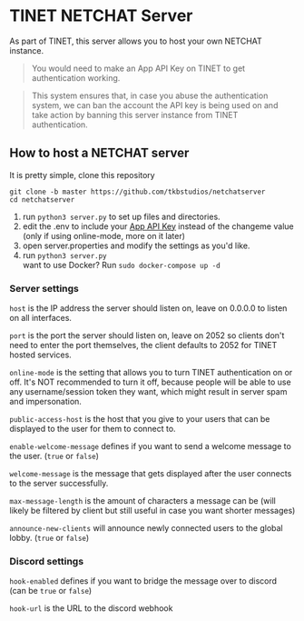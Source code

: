 # TINET NETCHAT Server

As part of TINET, this server allows you to host your own
NETCHAT instance.  
> You would need to make an App API Key on TINET to get
authentication working.

> This system ensures that,
in case you abuse the authentication system, we can
ban the account the API key is being used on
and take action by banning this server instance from
TINET authentication.

## How to host a NETCHAT server
It is pretty simple, clone this repository
```shell
git clone -b master https://github.com/tkbstudios/netchatserver
cd netchatserver
```

1. run `python3 server.py` to set up files and directories.
2. edit the .env to include your [App API Key](https://tinet.tkbstudios.com/dashboard/app-api-keys)
instead of the changeme value (only if using online-mode, more on it later)
3. open server.properties and modify the settings as you'd like.
4. run `python3 server.py`  
want to use Docker? Run `sudo docker-compose up -d`

### Server settings
`host` is the IP address the server should listen on,
leave on 0.0.0.0 to listen on all interfaces.

`port` is the port the server should listen on,
leave on 2052 so clients don't need to enter the port
themselves, the client defaults to 2052 for TINET
hosted services.

`online-mode` is the setting that allows you to turn
TINET authentication on or off. It's NOT recommended
to turn it off, because people will be able to use
any username/session token they want, which might
result in server spam and impersonation.

`public-access-host` is the host that you give to your users that can be displayed to the user for them to connect to.

`enable-welcome-message` defines if you want to send a welcome message to the user. (`true` or `false`)

`welcome-message` is the message that gets displayed after the user connects to the server successfully.

`max-message-length` is the amount of characters a message can be 
(will likely be filtered by client but still useful in case you want shorter messages)

`announce-new-clients` will announce newly connected users to the global lobby. (`true` or `false`)

### Discord settings
`hook-enabled` defines if you want to bridge the message over to discord (can be `true` or `false`)

`hook-url` is the URL to the discord webhook
